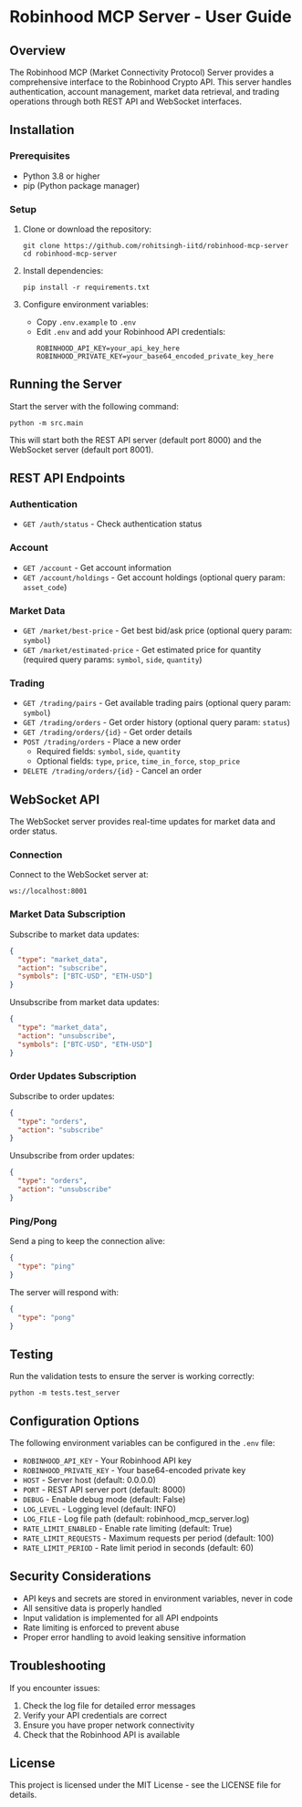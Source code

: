 # Robinhood MCP Server - User Guide

## Overview

The Robinhood MCP (Market Connectivity Protocol) Server provides a comprehensive interface to the Robinhood Crypto API. This server handles authentication, account management, market data retrieval, and trading operations through both REST API and WebSocket interfaces.

## Installation

### Prerequisites

- Python 3.8 or higher
- pip (Python package manager)

### Setup

1. Clone or download the repository:
   ```
   git clone https://github.com/rohitsingh-iitd/robinhood-mcp-server
   cd robinhood-mcp-server
   ```

2. Install dependencies:
   ```
   pip install -r requirements.txt
   ```

3. Configure environment variables:
   - Copy `.env.example` to `.env`
   - Edit `.env` and add your Robinhood API credentials:
     ```
     ROBINHOOD_API_KEY=your_api_key_here
     ROBINHOOD_PRIVATE_KEY=your_base64_encoded_private_key_here
     ```

## Running the Server

Start the server with the following command:

```
python -m src.main
```

This will start both the REST API server (default port 8000) and the WebSocket server (default port 8001).

## REST API Endpoints

### Authentication

- `GET /auth/status` - Check authentication status

### Account

- `GET /account` - Get account information
- `GET /account/holdings` - Get account holdings (optional query param: `asset_code`)

### Market Data

- `GET /market/best-price` - Get best bid/ask price (optional query param: `symbol`)
- `GET /market/estimated-price` - Get estimated price for quantity (required query params: `symbol`, `side`, `quantity`)

### Trading

- `GET /trading/pairs` - Get available trading pairs (optional query param: `symbol`)
- `GET /trading/orders` - Get order history (optional query param: `status`)
- `GET /trading/orders/{id}` - Get order details
- `POST /trading/orders` - Place a new order
  - Required fields: `symbol`, `side`, `quantity`
  - Optional fields: `type`, `price`, `time_in_force`, `stop_price`
- `DELETE /trading/orders/{id}` - Cancel an order

## WebSocket API

The WebSocket server provides real-time updates for market data and order status.

### Connection

Connect to the WebSocket server at:
```
ws://localhost:8001
```

### Market Data Subscription

Subscribe to market data updates:
```json
{
  "type": "market_data",
  "action": "subscribe",
  "symbols": ["BTC-USD", "ETH-USD"]
}
```

Unsubscribe from market data updates:
```json
{
  "type": "market_data",
  "action": "unsubscribe",
  "symbols": ["BTC-USD", "ETH-USD"]
}
```

### Order Updates Subscription

Subscribe to order updates:
```json
{
  "type": "orders",
  "action": "subscribe"
}
```

Unsubscribe from order updates:
```json
{
  "type": "orders",
  "action": "unsubscribe"
}
```

### Ping/Pong

Send a ping to keep the connection alive:
```json
{
  "type": "ping"
}
```

The server will respond with:
```json
{
  "type": "pong"
}
```

## Testing

Run the validation tests to ensure the server is working correctly:

```
python -m tests.test_server
```

## Configuration Options

The following environment variables can be configured in the `.env` file:

- `ROBINHOOD_API_KEY` - Your Robinhood API key
- `ROBINHOOD_PRIVATE_KEY` - Your base64-encoded private key
- `HOST` - Server host (default: 0.0.0.0)
- `PORT` - REST API server port (default: 8000)
- `DEBUG` - Enable debug mode (default: False)
- `LOG_LEVEL` - Logging level (default: INFO)
- `LOG_FILE` - Log file path (default: robinhood_mcp_server.log)
- `RATE_LIMIT_ENABLED` - Enable rate limiting (default: True)
- `RATE_LIMIT_REQUESTS` - Maximum requests per period (default: 100)
- `RATE_LIMIT_PERIOD` - Rate limit period in seconds (default: 60)

## Security Considerations

- API keys and secrets are stored in environment variables, never in code
- All sensitive data is properly handled
- Input validation is implemented for all API endpoints
- Rate limiting is enforced to prevent abuse
- Proper error handling to avoid leaking sensitive information

## Troubleshooting

If you encounter issues:

1. Check the log file for detailed error messages
2. Verify your API credentials are correct
3. Ensure you have proper network connectivity
4. Check that the Robinhood API is available

## License

This project is licensed under the MIT License - see the LICENSE file for details.
